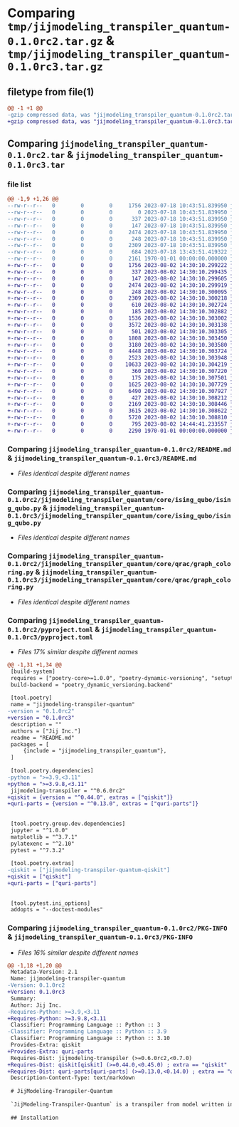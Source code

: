 # Comparing `tmp/jijmodeling_transpiler_quantum-0.1.0rc2.tar.gz` & `tmp/jijmodeling_transpiler_quantum-0.1.0rc3.tar.gz`

## filetype from file(1)

```diff
@@ -1 +1 @@
-gzip compressed data, was "jijmodeling_transpiler_quantum-0.1.0rc2.tar", max compression
+gzip compressed data, was "jijmodeling_transpiler_quantum-0.1.0rc3.tar", max compression
```

## Comparing `jijmodeling_transpiler_quantum-0.1.0rc2.tar` & `jijmodeling_transpiler_quantum-0.1.0rc3.tar`

### file list

```diff
@@ -1,9 +1,26 @@
--rw-r--r--   0        0        0     1756 2023-07-18 10:43:51.839950 jijmodeling_transpiler_quantum-0.1.0rc2/README.md
--rw-r--r--   0        0        0        0 2023-07-18 10:43:51.839950 jijmodeling_transpiler_quantum-0.1.0rc2/jijmodeling_transpiler_quantum/__init__.py
--rw-r--r--   0        0        0      337 2023-07-18 10:43:51.839950 jijmodeling_transpiler_quantum-0.1.0rc2/jijmodeling_transpiler_quantum/core/__init__.py
--rw-r--r--   0        0        0      147 2023-07-18 10:43:51.839950 jijmodeling_transpiler_quantum-0.1.0rc2/jijmodeling_transpiler_quantum/core/ising_qubo/__init__.py
--rw-r--r--   0        0        0     2474 2023-07-18 10:43:51.839950 jijmodeling_transpiler_quantum-0.1.0rc2/jijmodeling_transpiler_quantum/core/ising_qubo/ising_qubo.py
--rw-r--r--   0        0        0      248 2023-07-18 10:43:51.839950 jijmodeling_transpiler_quantum-0.1.0rc2/jijmodeling_transpiler_quantum/core/qrac/__init__.py
--rw-r--r--   0        0        0     2309 2023-07-18 10:43:51.839950 jijmodeling_transpiler_quantum-0.1.0rc2/jijmodeling_transpiler_quantum/core/qrac/graph_coloring.py
--rw-r--r--   0        0        0      684 2023-07-18 13:43:51.419322 jijmodeling_transpiler_quantum-0.1.0rc2/pyproject.toml
--rw-r--r--   0        0        0     2161 1970-01-01 00:00:00.000000 jijmodeling_transpiler_quantum-0.1.0rc2/PKG-INFO
+-rw-r--r--   0        0        0     1756 2023-08-02 14:30:10.299222 jijmodeling_transpiler_quantum-0.1.0rc3/README.md
+-rw-r--r--   0        0        0      337 2023-08-02 14:30:10.299435 jijmodeling_transpiler_quantum-0.1.0rc3/jijmodeling_transpiler_quantum/core/__init__.py
+-rw-r--r--   0        0        0      147 2023-08-02 14:30:10.299605 jijmodeling_transpiler_quantum-0.1.0rc3/jijmodeling_transpiler_quantum/core/ising_qubo/__init__.py
+-rw-r--r--   0        0        0     2474 2023-08-02 14:30:10.299919 jijmodeling_transpiler_quantum-0.1.0rc3/jijmodeling_transpiler_quantum/core/ising_qubo/ising_qubo.py
+-rw-r--r--   0        0        0      248 2023-08-02 14:30:10.300095 jijmodeling_transpiler_quantum-0.1.0rc3/jijmodeling_transpiler_quantum/core/qrac/__init__.py
+-rw-r--r--   0        0        0     2309 2023-08-02 14:30:10.300218 jijmodeling_transpiler_quantum-0.1.0rc3/jijmodeling_transpiler_quantum/core/qrac/graph_coloring.py
+-rw-r--r--   0        0        0      610 2023-08-02 14:30:10.302724 jijmodeling_transpiler_quantum-0.1.0rc3/jijmodeling_transpiler_quantum/qiskit/__init__.py
+-rw-r--r--   0        0        0      185 2023-08-02 14:30:10.302882 jijmodeling_transpiler_quantum-0.1.0rc3/jijmodeling_transpiler_quantum/qiskit/qaoa/__init__.py
+-rw-r--r--   0        0        0     1536 2023-08-02 14:30:10.303002 jijmodeling_transpiler_quantum-0.1.0rc3/jijmodeling_transpiler_quantum/qiskit/qaoa/ising_hamiltonian.py
+-rw-r--r--   0        0        0     3572 2023-08-02 14:30:10.303138 jijmodeling_transpiler_quantum-0.1.0rc3/jijmodeling_transpiler_quantum/qiskit/qaoa/to_qaoa.py
+-rw-r--r--   0        0        0      501 2023-08-02 14:30:10.303305 jijmodeling_transpiler_quantum-0.1.0rc3/jijmodeling_transpiler_quantum/qiskit/qrao/__init__.py
+-rw-r--r--   0        0        0     1808 2023-08-02 14:30:10.303450 jijmodeling_transpiler_quantum-0.1.0rc3/jijmodeling_transpiler_quantum/qiskit/qrao/qrao21.py
+-rw-r--r--   0        0        0     3180 2023-08-02 14:30:10.303580 jijmodeling_transpiler_quantum-0.1.0rc3/jijmodeling_transpiler_quantum/qiskit/qrao/qrao31.py
+-rw-r--r--   0        0        0     4448 2023-08-02 14:30:10.303724 jijmodeling_transpiler_quantum-0.1.0rc3/jijmodeling_transpiler_quantum/qiskit/qrao/qrao32.py
+-rw-r--r--   0        0        0     2523 2023-08-02 14:30:10.303948 jijmodeling_transpiler_quantum-0.1.0rc3/jijmodeling_transpiler_quantum/qiskit/qrao/qrao_space_efficient.py
+-rw-r--r--   0        0        0    10633 2023-08-02 14:30:10.304219 jijmodeling_transpiler_quantum-0.1.0rc3/jijmodeling_transpiler_quantum/qiskit/qrao/to_qrac.py
+-rw-r--r--   0        0        0      360 2023-08-02 14:30:10.307220 jijmodeling_transpiler_quantum-0.1.0rc3/jijmodeling_transpiler_quantum/quri_parts/__init__.py
+-rw-r--r--   0        0        0      175 2023-08-02 14:30:10.307501 jijmodeling_transpiler_quantum-0.1.0rc3/jijmodeling_transpiler_quantum/quri_parts/qaoa/__init__.py
+-rw-r--r--   0        0        0     1625 2023-08-02 14:30:10.307729 jijmodeling_transpiler_quantum-0.1.0rc3/jijmodeling_transpiler_quantum/quri_parts/qaoa/ising_hamiltonian.py
+-rw-r--r--   0        0        0     6490 2023-08-02 14:30:10.307927 jijmodeling_transpiler_quantum-0.1.0rc3/jijmodeling_transpiler_quantum/quri_parts/qaoa/to_qaoa.py
+-rw-r--r--   0        0        0      427 2023-08-02 14:30:10.308212 jijmodeling_transpiler_quantum-0.1.0rc3/jijmodeling_transpiler_quantum/quri_parts/qrao/__init__.py
+-rw-r--r--   0        0        0     2169 2023-08-02 14:30:10.308446 jijmodeling_transpiler_quantum-0.1.0rc3/jijmodeling_transpiler_quantum/quri_parts/qrao/qrao21.py
+-rw-r--r--   0        0        0     3615 2023-08-02 14:30:10.308622 jijmodeling_transpiler_quantum-0.1.0rc3/jijmodeling_transpiler_quantum/quri_parts/qrao/qrao31.py
+-rw-r--r--   0        0        0     5720 2023-08-02 14:30:10.308810 jijmodeling_transpiler_quantum-0.1.0rc3/jijmodeling_transpiler_quantum/quri_parts/qrao/to_qrac.py
+-rw-r--r--   0        0        0      795 2023-08-02 14:44:41.233557 jijmodeling_transpiler_quantum-0.1.0rc3/pyproject.toml
+-rw-r--r--   0        0        0     2290 1970-01-01 00:00:00.000000 jijmodeling_transpiler_quantum-0.1.0rc3/PKG-INFO
```

### Comparing `jijmodeling_transpiler_quantum-0.1.0rc2/README.md` & `jijmodeling_transpiler_quantum-0.1.0rc3/README.md`

 * *Files identical despite different names*

### Comparing `jijmodeling_transpiler_quantum-0.1.0rc2/jijmodeling_transpiler_quantum/core/ising_qubo/ising_qubo.py` & `jijmodeling_transpiler_quantum-0.1.0rc3/jijmodeling_transpiler_quantum/core/ising_qubo/ising_qubo.py`

 * *Files identical despite different names*

### Comparing `jijmodeling_transpiler_quantum-0.1.0rc2/jijmodeling_transpiler_quantum/core/qrac/graph_coloring.py` & `jijmodeling_transpiler_quantum-0.1.0rc3/jijmodeling_transpiler_quantum/core/qrac/graph_coloring.py`

 * *Files identical despite different names*

### Comparing `jijmodeling_transpiler_quantum-0.1.0rc2/pyproject.toml` & `jijmodeling_transpiler_quantum-0.1.0rc3/pyproject.toml`

 * *Files 17% similar despite different names*

```diff
@@ -1,31 +1,34 @@
 [build-system]
 requires = ["poetry-core>=1.0.0", "poetry-dynamic-versioning", "setuptools"]
 build-backend = "poetry_dynamic_versioning.backend"
 
 [tool.poetry]
 name = "jijmodeling-transpiler-quantum"
-version = "0.1.0rc2"
+version = "0.1.0rc3"
 description = ""
 authors = ["Jij Inc."]
 readme = "README.md"
 packages = [
     {include = "jijmodeling_transpiler_quantum"},
 ]
 
 [tool.poetry.dependencies]
-python = ">=3.9,<3.11"
+python = ">=3.9.8,<3.11"
 jijmodeling-transpiler = "^0.6.0rc2"
+qiskit = {version = "^0.44.0", extras = ["qiskit"]}
+quri-parts = {version = "^0.13.0", extras = ["quri-parts"]}
 
 
 [tool.poetry.group.dev.dependencies]
 jupyter = "^1.0.0"
 matplotlib = "^3.7.1"
 pylatexenc = "^2.10"
 pytest = "^7.3.2"
 
 [tool.poetry.extras]
-qiskit = ["jijmodeling-transpiler-quantum-qiskit"]
+qiskit = ["qiskit"]
+quri-parts = ["quri-parts"]
 
 
 [tool.pytest.ini_options]
 addopts = "--doctest-modules"
```

### Comparing `jijmodeling_transpiler_quantum-0.1.0rc2/PKG-INFO` & `jijmodeling_transpiler_quantum-0.1.0rc3/PKG-INFO`

 * *Files 16% similar despite different names*

```diff
@@ -1,18 +1,20 @@
 Metadata-Version: 2.1
 Name: jijmodeling-transpiler-quantum
-Version: 0.1.0rc2
+Version: 0.1.0rc3
 Summary: 
 Author: Jij Inc.
-Requires-Python: >=3.9,<3.11
+Requires-Python: >=3.9.8,<3.11
 Classifier: Programming Language :: Python :: 3
-Classifier: Programming Language :: Python :: 3.9
 Classifier: Programming Language :: Python :: 3.10
 Provides-Extra: qiskit
+Provides-Extra: quri-parts
 Requires-Dist: jijmodeling-transpiler (>=0.6.0rc2,<0.7.0)
+Requires-Dist: qiskit[qiskit] (>=0.44.0,<0.45.0) ; extra == "qiskit"
+Requires-Dist: quri-parts[quri-parts] (>=0.13.0,<0.14.0) ; extra == "quri-parts"
 Description-Content-Type: text/markdown
 
 # JijModeling-Transpiler-Quantum
 
 `JijModeling-Transpiler-Quantum` is a transpiler from model written in [JijModeling]() to quantum optimization algorithms on variaous quantum platform.
 
 ## Installation
```

